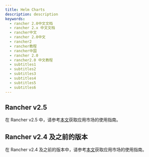 ```yaml
---
title: Helm Charts
description: description
keywords:
  - rancher 2.0中文文档
  - rancher 2.x 中文文档
  - rancher中文
  - rancher 2.0中文
  - rancher2
  - rancher教程
  - rancher中国
  - rancher 2.0
  - rancher2.0 中文教程
  - subtitles1
  - subtitles2
  - subtitles3
  - subtitles4
  - subtitles5
  - subtitles6
---
```


## Rancher v2.5

在 Rancher v2.5 中，请参考[本文](/docs/rancher2/helm-charts/apps-marketplace/_index)获取应用市场的使用指南。

## Rancher v2.4 及之前的版本

在 Rancher v2.4 及之前的版本中，请参考[本文](/docs/rancher2/helm-charts/apps-marketplace/_index)获取应用市场的使用指南。

